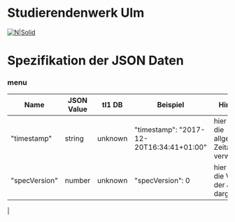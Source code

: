 # Studierendenwerk Ulm

[![N|Solid](https://studierendenwerk-ulm.de/wp-content/themes/studentenwerk/assets/img/logo.png)](https://nodesource.com/products/nsolid)

# Spezifikation der JSON Daten 
### menu


| Name | JSON Value | tl1 DB | Beispiel | Hinweis | 
| ------ | ------ | ------ | ------ |-----|  
| "timestamp"| string |unknown|"timestamp": "2017-12-20T16:34:41+01:00"| hier wird die allgemeine Zeitangabe verwendet|
|"specVersion" | number | unknown | "specVersion": 0 | hier wird die Version der JSON dargestellt|
|


